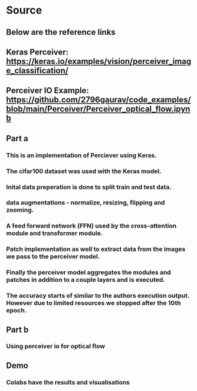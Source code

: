 # Source
## Below are the reference links

## Keras Perceiver: https://keras.io/examples/vision/perceiver_image_classification/
## Perceiver IO Example: https://github.com/2796gaurav/code_examples/blob/main/Perceiver/Perceiver_optical_flow.ipynb
## Part a
### This is an implementation of Perciever using Keras.
### The cifar100 dataset was used with the Keras model.
### Inital data preperation is done to split train and test data. 
### data augmentations - normalize, resizing, flipping and zooming. 
### A feed forward network (FFN) used by the cross-attention module and transformer module.
### Patch implementation as well to extract data from the images we pass to the perceiver model.
### Finally the perceiver model aggregates the modules and patches in addition to a couple layers and is executed.
### The accuracy starts of similar to the authors execution output. However due to limited resources we stopped after the 10th epoch.

## Part b
### Using perceiver io for optical flow

## Demo
### Colabs have the results and visualisations
